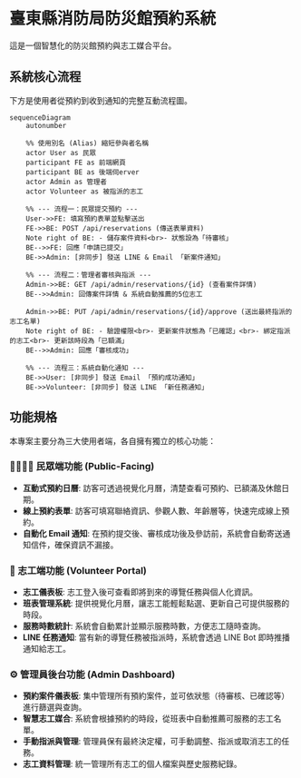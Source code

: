 # 臺東縣消防局防災館預約系統

這是一個智慧化的防災館預約與志工媒合平台。

## 系統核心流程

下方是使用者從預約到收到通知的完整互動流程圖。

```mermaid
sequenceDiagram
    autonumber
    
    %% 使用別名 (Alias) 縮短參與者名稱
    actor User as 民眾
    participant FE as 前端網頁
    participant BE as 後端伺erver
    actor Admin as 管理者
    actor Volunteer as 被指派的志工

    %% --- 流程一：民眾提交預約 ---
    User->>FE: 填寫預約表單並點擊送出
    FE->>BE: POST /api/reservations (傳送表單資料)
    Note right of BE: - 儲存案件資料<br>- 狀態設為「待審核」
    BE-->>FE: 回應「申請已提交」
    BE->>Admin: [非同步] 發送 LINE & Email 「新案件通知」

    %% --- 流程二：管理者審核與指派 ---
    Admin->>BE: GET /api/admin/reservations/{id} (查看案件詳情)
    BE-->>Admin: 回傳案件詳情 & 系統自動推薦的5位志工
    
    Admin->>BE: PUT /api/admin/reservations/{id}/approve (送出最終指派的志工名單)
    Note right of BE: - 驗證權限<br>- 更新案件狀態為「已確認」<br>- 綁定指派的志工<br>- 更新該時段為「已額滿」
    BE-->>Admin: 回應「審核成功」

    %% --- 流程三：系統自動化通知 ---
    BE->>User: [非同步] 發送 Email 「預約成功通知」
    BE->>Volunteer: [非同步] 發送 LINE 「新任務通知」
```

## 功能規格

本專案主要分為三大使用者端，各自擁有獨立的核心功能：

### 👨‍👩‍👧‍👦 民眾端功能 (Public-Facing)
- **互動式預約日曆**: 訪客可透過視覺化月曆，清楚查看可預約、已額滿及休館日期。
- **線上預約表單**: 訪客可填寫聯絡資訊、參觀人數、年齡層等，快速完成線上預約。
- **自動化 Email 通知**: 在預約提交後、審核成功後及參訪前，系統會自動寄送通知信件，確保資訊不漏接。

### 🙌 志工端功能 (Volunteer Portal)
- **志工儀表板**: 志工登入後可查看即將到來的導覽任務與個人化資訊。
- **班表管理系統**: 提供視覺化月曆，讓志工能輕鬆點選、更新自己可提供服務的時段。
- **服務時數統計**: 系統會自動累計並顯示服務時數，方便志工隨時查詢。
- **LINE 任務通知**: 當有新的導覽任務被指派時，系統會透過 LINE Bot 即時推播通知給志工。

### ⚙️ 管理員後台功能 (Admin Dashboard)
- **預約案件儀表板**: 集中管理所有預約案件，並可依狀態（待審核、已確認等）進行篩選與查詢。
- **智慧志工媒合**: 系統會根據預約的時段，從班表中自動推薦可服務的志工名單。
- **手動指派與管理**: 管理員保有最終決定權，可手動調整、指派或取消志工的任務。
- **志工資料管理**: 統一管理所有志工的個人檔案與歷史服務紀錄。
